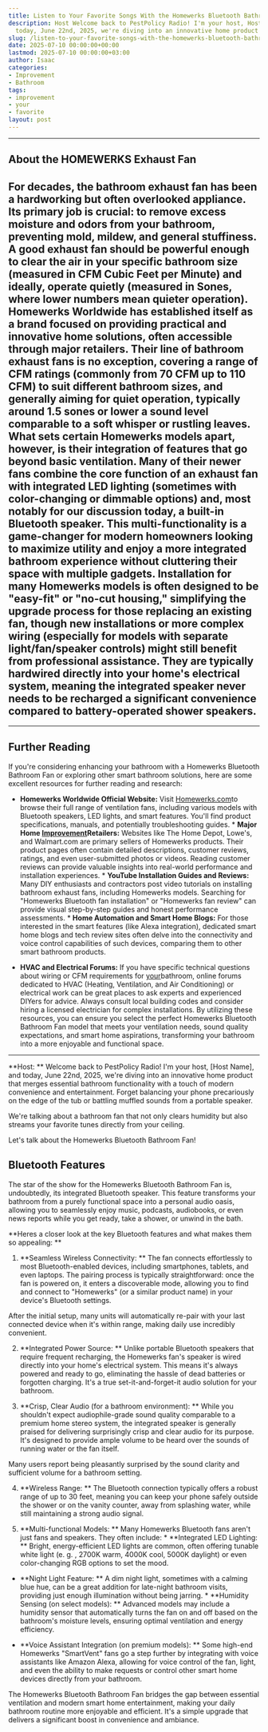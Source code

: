 ```yaml
---
title: Listen to Your Favorite Songs With the Homewerks Bluetooth Bathroom Fan
description: Host Welcome back to PestPolicy Radio! I'm your host, Host Name, and
  today, June 22nd, 2025, we're diving into an innovative home product that merges...
slug: /listen-to-your-favorite-songs-with-the-homewerks-bluetooth-bathroom-fan/
date: 2025-07-10 00:00:00+00:00
lastmod: 2025-07-10 00:00:00+03:00
author: Isaac
categories:
- Improvement
- Bathroom
tags:
- improvement
- your
- favorite
layout: post
---
```

---

## About the HOMEWERKS Exhaust Fan
For decades, the bathroom exhaust fan has been a hardworking but often overlooked appliance. Its primary job is crucial: to remove excess moisture and odors from your bathroom, preventing mold, mildew, and general stuffiness. A good exhaust fan should be powerful enough to clear the air in your specific bathroom size (measured in CFM  Cubic Feet per Minute) and ideally, operate quietly (measured in Sones, where lower numbers mean quieter operation).
Homewerks Worldwide has established itself as a brand focused on providing practical and innovative home solutions, often accessible through major retailers. Their line of bathroom exhaust fans is no exception, covering a range of CFM ratings (commonly from 70 CFM up to 110 CFM) to suit different bathroom sizes, and generally aiming for quiet operation, typically around 1.5 sones or lower  a sound level comparable to a soft whisper or rustling leaves.
What sets certain Homewerks models apart, however, is their integration of features that go beyond basic ventilation. Many of their newer fans combine the core function of an exhaust fan with integrated LED lighting (sometimes with color-changing or dimmable options) and, most notably for our discussion today, a built-in Bluetooth speaker.
This multi-functionality is a game-changer for modern homeowners looking to maximize utility and enjoy a more integrated bathroom experience without cluttering their space with multiple gadgets.
Installation for many Homewerks models is often designed to be "easy-fit" or "no-cut housing," simplifying the upgrade process for those replacing an existing fan, though new installations or more complex wiring (especially for models with separate light/fan/speaker controls) might still benefit from professional assistance.
They are typically hardwired directly into your home's electrical system, meaning the integrated speaker never needs to be recharged  a significant convenience compared to battery-operated shower speakers.
---
---

## Further Reading
If you're considering enhancing your bathroom with a Homewerks Bluetooth Bathroom Fan or exploring other smart bathroom solutions, here are some excellent resources for further reading and research:

* **Homewerks Worldwide Official Website:** Visit [Homewerks.com](https://www.homewerks.com/)to browse their full range of ventilation fans, including various models with Bluetooth speakers, LED lights, and smart features. You'll find product specifications, manuals, and potentially troubleshooting guides. * **Major Home [Improvement](https://pestpolicy.com/bath-fitter-review/)Retailers:** Websites like The Home Depot, Lowe's, and Walmart.com are primary sellers of Homewerks products.
Their product pages often contain detailed descriptions, customer reviews, ratings, and even user-submitted photos or videos. Reading customer reviews can provide valuable insights into real-world performance and installation experiences. * **YouTube Installation Guides and Reviews:** Many DIY enthusiasts and contractors post video tutorials on installing bathroom exhaust fans, including Homewerks models.
Searching for "Homewerks Bluetooth fan installation" or "Homewerks fan review" can provide visual step-by-step guides and honest performance assessments. * **Home Automation and Smart Home Blogs:** For those interested in the smart features (like Alexa integration), dedicated smart home blogs and tech review sites often delve into the connectivity and voice control capabilities of such devices, comparing them to other smart bathroom products.

* **HVAC and Electrical Forums:** If you have specific technical questions about wiring or CFM requirements for [your](https://pestpolicy.com/growing-chrysanthemums-in-your-garden/)bathroom, online forums dedicated to HVAC (Heating, Ventilation, and Air Conditioning) or electrical work can be great places to ask experts and experienced DIYers for advice. Always consult local building codes and consider hiring a licensed electrician for complex installations.
By utilizing these resources, you can ensure you select the perfect Homewerks Bluetooth Bathroom Fan model that meets your ventilation needs, sound quality expectations, and smart home aspirations, transforming your bathroom into a more enjoyable and functional space.
---

**Host: ** Welcome back to PestPolicy Radio! I'm your host, [Host Name], and today, June 22nd, 2025, we're diving into an innovative home product that merges essential bathroom functionality with a touch of modern convenience and entertainment. Forget balancing your phone precariously on the edge of the tub or battling muffled sounds from a portable speaker.

We're talking about a bathroom fan that not only clears humidity but also streams your favorite tunes directly from your ceiling.

Let's talk about the Homewerks Bluetooth Bathroom Fan!

##  Bluetooth Features

The star of the show for the Homewerks Bluetooth Bathroom Fan is, undoubtedly, its integrated Bluetooth speaker. This feature transforms your bathroom from a purely functional space into a personal audio oasis, allowing you to seamlessly enjoy music, podcasts, audiobooks, or even news reports while you get ready, take a shower, or unwind in the bath.

**Heres a closer look at the key Bluetooth features and what makes them so appealing: **

1. **Seamless Wireless Connectivity: ** The fan connects effortlessly to most Bluetooth-enabled devices, including smartphones, tablets, and even laptops. The pairing process is typically straightforward: once the fan is powered on, it enters a discoverable mode, allowing you to find and connect to "Homewerks" (or a similar product name) in your device's Bluetooth settings.

After the initial setup, many units will automatically re-pair with your last connected device when it's within range, making daily use incredibly convenient.

2. **Integrated Power Source: ** Unlike portable Bluetooth speakers that require frequent recharging, the Homewerks fan's speaker is wired directly into your home's electrical system. This means it's always powered and ready to go, eliminating the hassle of dead batteries or forgotten charging. It's a true set-it-and-forget-it audio solution for your bathroom.

3. **Crisp, Clear Audio (for a bathroom environment): ** While you shouldn't expect audiophile-grade sound quality comparable to a premium home stereo system, the integrated speaker is generally praised for delivering surprisingly crisp and clear audio for its purpose. It's designed to provide ample volume to be heard over the sounds of running water or the fan itself.

Many users report being pleasantly surprised by the sound clarity and sufficient volume for a bathroom setting.

4. **Wireless Range: ** The Bluetooth connection typically offers a robust range of up to 30 feet, meaning you can keep your phone safely outside the shower or on the vanity counter, away from splashing water, while still maintaining a strong audio signal.

5. **Multi-functional Models: ** Many Homewerks Bluetooth fans aren't just fans and speakers. They often include: * **Integrated LED Lighting: ** Bright, energy-efficient LED lights are common, often offering tunable white light (e. g. , 2700K warm, 4000K cool, 5000K daylight) or even color-changing RGB options to set the mood.

* **Night Light Feature: ** A dim night light, sometimes with a calming blue hue, can be a great addition for late-night bathroom visits, providing just enough illumination without being jarring. * **Humidity Sensing (on select models): ** Advanced models may include a humidity sensor that automatically turns the fan on and off based on the bathroom's moisture levels, ensuring optimal ventilation and energy efficiency.

* **Voice Assistant Integration (on premium models): ** Some high-end Homewerks "SmartVent" fans go a step further by integrating with voice assistants like Amazon Alexa, allowing for voice control of the fan, light, and even the ability to make requests or control other smart home devices directly from your bathroom.

The Homewerks Bluetooth Bathroom Fan bridges the gap between essential ventilation and modern smart home entertainment, making your daily bathroom routine more enjoyable and efficient. It's a simple upgrade that delivers a significant boost in convenience and ambiance.